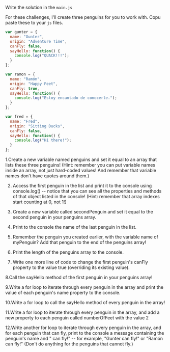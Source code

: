 Write the solution in the `main.js`

For these challenges, I'll create three penguins for you to work with. Copu paste these to your `js` files.

```js
var gunter = {
  name: "Gunter",
  origin: "Adventure Time",
  canFly: false,
  sayHello: function() {
    console.log("QUACK!!!");
  }
};

var ramon = {
  name: "Ramón",
  origin: "Happy Feet",
  canFly: true,
  sayHello: function() {
    console.log("Estoy encantado de conocerle.");
  }
};

var fred = {
  name: "Fred",
  origin: "Sitting Ducks",
  canFly: false,
  sayHello: function() {
    console.log("Hi there!");
  }
};
```

1.Create a new variable named penguins and set it equal to an array that lists these three penguins! (Hint: remember you can put variable names inside an array, not just hard-coded values! And remember that variable names don't have quotes around them.)

2.  Access the first penguin in the list and print it to the console using console.log() -- notice that you can see all the properties and methods of that object listed in the console! (Hint: remember that array indexes start counting at 0, not 1!)

3.  Create a new variable called secondPenguin and set it equal to the second penguin in your penguins array.

4.  Print to the console the name of the last penguin in the list.

5.  Remember the penguin you created earlier, with the variable name of myPenguin? Add that penguin to the end of the penguins array!

6.  Print the length of the penguins array to the console.

7.  Write one more line of code to change the first penguin's canFly property to the value true (overriding its existing value).

8.Call the sayHello method of the first penguin in your penguins array!

9.Write a for loop to iterate through every penguin in the array and print the value of each penguin's name property to the console.

10.Write a for loop to call the sayHello method of every penguin in the array!

11.Write a for loop to iterate through every penguin in the array, and add a new property to each penguin called numberOfFeet with the value 2

12.Write another for loop to iterate through every penguin in the array, and for each penguin that can fly, print to the console a message containing the penguin's name and " can fly!" -- for example, "Gunter can fly!" or "Ramón can fly!" (Don't do anything for the penguins that cannot fly.)
